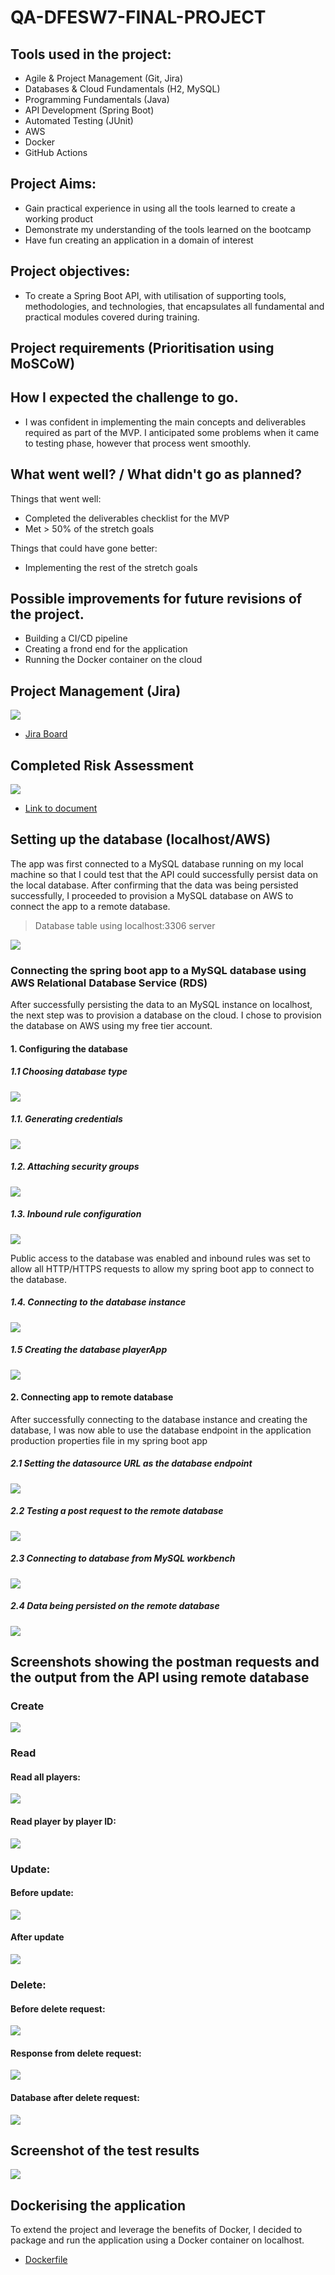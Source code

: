 # QA-DFESW7-FINAL-PROJECT


## Tools used in the project:

- Agile & Project Management (Git, Jira)
- Databases & Cloud Fundamentals (H2, MySQL)
- Programming Fundamentals (Java)
- API Development (Spring Boot)
- Automated Testing (JUnit)
- AWS 
- Docker
- GitHub Actions

## Project Aims:
- Gain practical experience in using all the tools learned to create a working product
- Demonstrate my understanding of the tools learned on the bootcamp
- Have fun creating an application in a domain of interest

## Project objectives:
- To create a Spring Boot API, with utilisation of supporting tools, methodologies, and technologies, that encapsulates all fundamental and practical modules covered during training.


## Project requirements (Prioritisation using MoSCoW)





##	How I expected the challenge to go.

- I was confident in implementing the main concepts and deliverables required as part of the MVP. I anticipated some problems when it came to testing phase, however that process went smoothly.

## What went well? / What didn't go as planned?

Things that went well:
- Completed the deliverables checklist for the MVP
- Met > 50% of the stretch goals

Things that could have gone better:
- Implementing the rest of the stretch goals


## Possible improvements for future revisions of the project.

- Building a CI/CD pipeline
- Creating a frond end for the application
- Running the Docker container on the cloud


## Project Management (Jira)
![](images/Jira.png)
- [Jira Board](https://shuaibh97.atlassian.net/jira/software/projects/QDFP/boards/3)


## Completed Risk Assessment

![](images/RiskAssessment.png)

- [Link to document](Documents/QA-Project_RiskAssessment.pdf)


## Setting up the database (localhost/AWS)


The app was first connected to a MySQL database running on my local machine so that I could test that the API could successfully persist data on the local database. After confirming that the data was being persisted successfully, I proceeded to provision a MySQL database on AWS to connect the app to a remote database.

>Database table using localhost:3306 server

![](images/Database.png)

### Connecting the spring boot app to a MySQL database using AWS Relational Database Service (RDS)

After successfully persisting the data to an MySQL instance on localhost, the next step was to provision a database on the cloud. I chose to provision the database on AWS using my free tier account.

#### 1. Configuring the database

##### 1.1 Choosing database type
![](images/dbconfig1.png)


##### 1.1. Generating credentials

![](images/dbconfig2.png)

##### 1.2. Attaching security groups

![](images/dbconfig3.png)

##### 1.3. Inbound rule configuration

![](images/dbconfig4.png)

Public access to the database was enabled and inbound rules was set to allow all HTTP/HTTPS requests to allow my spring boot app to connect to the database.

##### 1.4. Connecting to the database instance

![](images/ConnectingtotheDB.png)


##### 1.5 Creating the database playerApp

![](images/creatingplayerApp.png)


#### 2. Connecting app to remote database 

After successfully connecting to the database instance and creating the database, I was now able to use the database endpoint in the application production properties file in my spring boot app

##### 2.1 Setting the datasource URL as the database endpoint

![](images/appdbconfigure.png)

##### 2.2 Testing a post request to the remote database

![](images/PostingtoAWSDB.png)

##### 2.3 Connecting to database from MySQL workbench

![](images/ConnectingToRemoteWB.png)

##### 2.4 Data being persisted on the remote database

![](images/PersistedDBonAWS.png)


## Screenshots showing the postman requests and the output from the API using remote database

### Create

![](images/CRUD-create.png)

### Read

#### Read all players:

![](images/CRUD-readall.png)

#### Read player by player ID:

![](images/CRUD-readID.png)

### Update:

#### Before update:
![](images/CRUD-beforeupdate.png)

#### After update
![](images/CRUD-afterupdate.png)

### Delete:

#### Before delete request:

![](images/CRUD-readall.png)


#### Response from delete request:
![](images/CRUD-delete.png)


#### Database after delete request:
![](images/CRUD-afterdelete.png)


## Screenshot of the test results

![](images/testresults.png)



## Dockerising the application

To extend the project and leverage the benefits of Docker, I decided to package and run the application using a Docker container on localhost. 

- [Dockerfile]()




